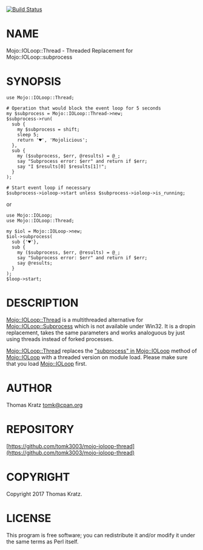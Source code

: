 [![Build Status](https://img.shields.io/appveyor/ci/tomk3003/mojo-ioloop-thread/master.svg)](https://ci.appveyor.com/project/tomk3003/mojo-ioloop-thread/branch/master)
# NAME

Mojo::IOLoop::Thread - Threaded Replacement for Mojo::IOLoop::subprocess

# SYNOPSIS

    use Mojo::IOLoop::Thread;

    # Operation that would block the event loop for 5 seconds
    my $subprocess = Mojo::IOLoop::Thread->new;
    $subprocess->run(
      sub {
        my $subprocess = shift;
        sleep 5;
        return '♥', 'Mojolicious';
      },
      sub {
        my ($subprocess, $err, @results) = @_;
        say "Subprocess error: $err" and return if $err;
        say "I $results[0] $results[1]!";
      }
    );

    # Start event loop if necessary
    $subprocess->ioloop->start unless $subprocess->ioloop->is_running;

or

    use Mojo::IOLoop;
    use Mojo::IOLoop::Thread;

    my $iol = Mojo::IOLoop->new;
    $iol->subprocess(
      sub {'♥'},
      sub {
        my ($subprocess, $err, @results) = @_;
        say "Subprocess error: $err" and return if $err;
        say @results;
      }
    );
    $loop->start;

# DESCRIPTION

[Mojo::IOLoop::Thread](https://metacpan.org/pod/Mojo::IOLoop::Thread) is a multithreaded alternative for
[Mojo::IOLoop::Subprocess](https://metacpan.org/pod/Mojo::IOLoop::Subprocess) which is not available under Win32.
It is a dropin replacement, takes the same parameters and works
analoguous by just using threads instead of forked processes.

[Mojo::IOLoop::Thread](https://metacpan.org/pod/Mojo::IOLoop::Thread) replaces the ["subprocess" in Mojo::IOLoop](https://metacpan.org/pod/Mojo::IOLoop#subprocess) method of
[Mojo::IOLoop](https://metacpan.org/pod/Mojo::IOLoop) with a threaded version on module load. Please make sure
that you load [Mojo::IOLoop](https://metacpan.org/pod/Mojo::IOLoop) first.

# AUTHOR

Thomas Kratz <tomk@cpan.org>

# REPOSITORY

[https://github.com/tomk3003/mojo-ioloop-thread](https://github.com/tomk3003/mojo-ioloop-thread)

# COPYRIGHT

Copyright 2017 Thomas Kratz.

# LICENSE

This program is free software; you can redistribute
it and/or modify it under the same terms as Perl itself.
